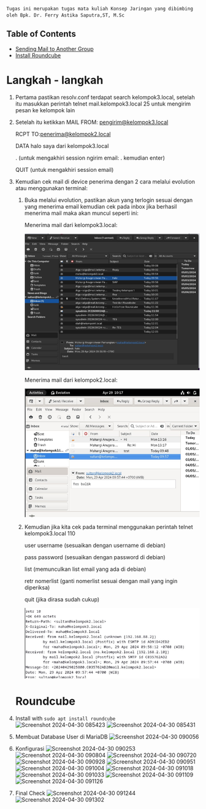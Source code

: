 
`Tugas ini merupakan tugas mata kuliah Konsep Jaringan yang dibimbing oleh Bpk. Dr. Ferry Astika Saputra,ST, M.Sc`

## Table of Contents
- [Sending Mail to Another Group](#langkah---langkah)
- [Install Roundcube](#roundcube)




# Langkah - langkah

1. Pertama pastikan resolv.conf terdapat search kelompok3.local, setelah itu masukkan perintah telnet mail.kelompok3.local 25 untuk mengirim pesan
   ke kelompok lain
2. Setelah itu ketikkan 
   MAIL FROM: <pengirim@kelompok3.local>

   RCPT TO:<penerima@kelompok2.local>

   DATA
   halo saya dari kelompok3.local

   . (untuk mengakhiri session ngirim email: . kemudian enter)

   QUIT (untuk mengakhiri session email)

3. Kemudian cek mail di device penerima dengan 2 cara melalui evolution atau menggunakan terminal:
   1. Buka melalui evolution, pastikan akun yang terlogin sesuai dengan yang menerima email kemudian cek pada inbox jika berhasil menerima mail
      maka akan muncul seperti ini:
      
      Menerima mail dari kelompok3.local:

      ![gambar](../assets/sent-telnet.jpg)

      Menerima mail dari kelompok2.local:

      ![gambar](../assets/received-evolution.jpg)

   2. Kemudian jika kita cek pada terminal menggunakan perintah
      telnet kelompok3.local 110
      
      user username (sesuaikan dengan username di debian)
      
      pass password (sesuaikan dengan password di debian)
      
      list (memunculkan list email yang ada di debian)
      
      retr nomerlist (ganti nomerlist sesuai dengan mail yang ingin diperiksa)
      
      quit (jika dirasa sudah cukup)
      
      ![gambar](../assets/received-telnet.jpg)

   # Roundcube
1. Install with `sudo apt install roundcube`
   ![Screenshot 2024-04-30 085423](https://github.com/Mahargip/SysAdmin_2024/assets/114201452/a444894c-5992-4f2d-a98b-627b90814d9b)
   ![Screenshot 2024-04-30 085431](https://github.com/Mahargip/SysAdmin_2024/assets/114201452/fc135aa3-9318-468a-928c-59dff4a70006)

2. Membuat Database User di MariaDB
   ![Screenshot 2024-04-30 090056](https://github.com/Mahargip/SysAdmin_2024/assets/114201452/1aa540cb-86d7-4b1a-83c2-97ec4a2e6ae8)

3. Konfigurasi
   ![Screenshot 2024-04-30 090253](https://github.com/Mahargip/SysAdmin_2024/assets/114201452/9d1c061b-e0c1-476f-9301-ca755070bb5b)
   ![Screenshot 2024-04-30 090804](https://github.com/Mahargip/SysAdmin_2024/assets/114201452/dcd78ddf-8a57-41bc-8feb-0027690f6f2f)
   ![Screenshot 2024-04-30 090720](https://github.com/Mahargip/SysAdmin_2024/assets/114201452/39680c7b-93bc-46c4-b3ec-6e6916ca1924)
   ![Screenshot 2024-04-30 090928](https://github.com/Mahargip/SysAdmin_2024/assets/114201452/63a7c093-0fc5-4019-b0ad-e0ff3ea60223)
   ![Screenshot 2024-04-30 090951](https://github.com/Mahargip/SysAdmin_2024/assets/114201452/131f68ea-cc9a-48ae-9afb-ebc84e48c3a6)
   ![Screenshot 2024-04-30 091004](https://github.com/Mahargip/SysAdmin_2024/assets/114201452/19bcfae1-000f-4f32-92cc-65004a17c34b)
   ![Screenshot 2024-04-30 091018](https://github.com/Mahargip/SysAdmin_2024/assets/114201452/6d2eef88-a1bc-4b9b-921e-d355454f5c81)
   ![Screenshot 2024-04-30 091033](https://github.com/Mahargip/SysAdmin_2024/assets/114201452/a35b072e-f253-41d4-b79e-4ee0e8ae677b)
   ![Screenshot 2024-04-30 091109](https://github.com/Mahargip/SysAdmin_2024/assets/114201452/91edfa3e-eec3-4ae1-89d8-7639540dca3d)
   ![Screenshot 2024-04-30 091126](https://github.com/Mahargip/SysAdmin_2024/assets/114201452/1ae50a58-151b-4b04-919a-4d8accd54ff1)

4. Final Check
   ![Screenshot 2024-04-30 091244](https://github.com/Mahargip/SysAdmin_2024/assets/114201452/e555dc3f-c4a6-46a6-bbf6-382c61b7a2cb)
   ![Screenshot 2024-04-30 091302](https://github.com/Mahargip/SysAdmin_2024/assets/114201452/25a24201-aeda-4574-9363-301999ef1fa4)










